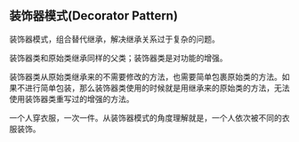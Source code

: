 ## 装饰器模式(Decorator Pattern)

装饰器模式，组合替代继承，解决继承关系过于复杂的问题。

装饰器类和原始类继承同样的父类；装饰器类是对功能的增强。

装饰器类从原始类继承来的不需要修改的方法，也需要简单包裹原始类的方法。如果不进行简单包装，那么装饰器类使用的时候就是用继承来的原始类的方法，无法使用装饰器类重写过的增强的方法。

一个人穿衣服，一次一件。从装饰器模式的角度理解就是，一个人依次被不同的衣服装饰。